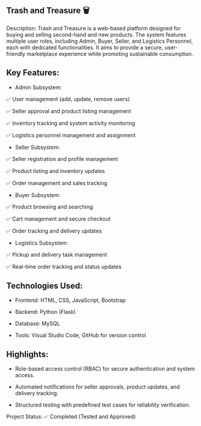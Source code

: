 ## Trash and Treasure 🗑️
Description:
Trash and Treasure is a web-based platform designed for buying and selling second-hand and new products. The system features multiple user roles, including Admin, Buyer, Seller, and Logistics Personnel, each with dedicated functionalities. It aims to provide a secure, user-friendly marketplace experience while promoting sustainable consumption.

## Key Features:

- Admin Subsystem:
  
✅ User management (add, update, remove users)

✅ Seller approval and product listing management

✅ Inventory tracking and system activity monitoring

✅ Logistics personnel management and assignment

- Seller Subsystem:

✅ Seller registration and profile management

✅ Product listing and inventory updates

✅ Order management and sales tracking

- Buyer Subsystem:

✅ Product browsing and searching

✅ Cart management and secure checkout

✅ Order tracking and delivery updates

- Logistics Subsystem:

✅ Pickup and delivery task management

✅ Real-time order tracking and status updates

## Technologies Used:

- Frontend: HTML, CSS, JavaScript, Bootstrap

- Backend: Python (Flask)

- Database: MySQL

- Tools: Visual Studio Code, GitHub for version control

## Highlights:

- Role-based access control (RBAC) for secure authentication and system access.

- Automated notifications for seller approvals, product updates, and delivery tracking.

- Structured testing with predefined test cases for reliability verification.

Project Status:
✅ Completed (Tested and Approved)
